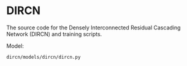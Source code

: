 # DIRCN

The source code for the Densely Interconnected Residual Cascading Network (DIRCN) and training scripts.

Model:
```
dircn/models/dircn/dircn.py
```
